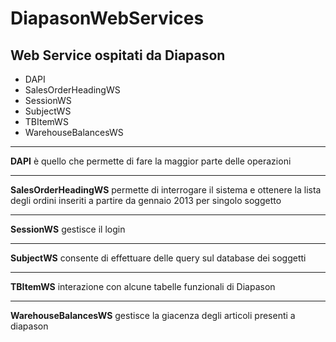 DiapasonWebServices
==============

Web Service ospitati da Diapason
--------------

- DAPI 
- SalesOrderHeadingWS
- SessionWS
- SubjectWS
- TBItemWS
- WarehouseBalancesWS

- - -
**DAPI** è quello che permette di fare la maggior parte delle operazioni

- - -
**SalesOrderHeadingWS** permette di interrogare il sistema e ottenere la lista degli ordini inseriti a partire da gennaio 2013 per singolo soggetto

- - -
**SessionWS** gestisce il login

- - -
**SubjectWS** consente di effettuare delle query sul database dei soggetti

- - -
**TBItemWS** interazione con alcune tabelle funzionali di Diapason

- - -
**WarehouseBalancesWS** gestisce la giacenza degli articoli presenti a diapason

